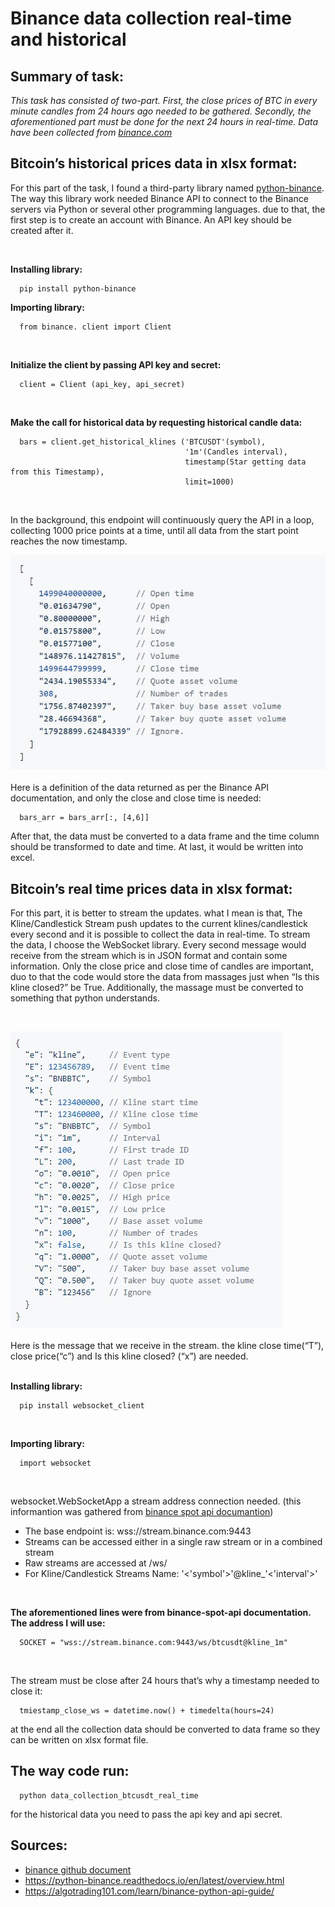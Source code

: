 # Binance data collection real-time and historical
## Summary of task:
*This task has consisted of two-part. First, the close prices of BTC in every minute candles from 24 hours ago needed to be gathered. Secondly, the aforementioned part must be done for the next 24 hours in real-time. Data have been collected from <a href='https://www.binance.com/en'>binance.com</a>*
</br>

## Bitcoin’s historical prices data in xlsx format:
<p align="left"> For this part of the task, I found a third-party library named <a href='https://python-binance.readthedocs.io/en/latest/'>python-binance</a>. The way this library work needed Binance API to connect to the Binance servers via Python or several other programming languages. due to that, the first step is to create an account with Binance. An API key should be created after it. </p>
</br>

**Installing library:**

```
  pip install python-binance
```

**Importing library:**

```
  from binance. client import Client
```
</br>

**Initialize the client by passing API key and secret:**

```
  client = Client (api_key, api_secret)
```
</br>

**Make the call for historical data by requesting historical candle data:**

```
  bars = client.get_historical_klines ('BTCUSDT'(symbol), 
                                       '1m'(Candles interval), 
                                       timestamp(Star getting data from this Timestamp), 
                                       limit=1000)
```
</br>

In the background, this endpoint will continuously query the API in a loop, collecting 1000 price points at a time, until all data from the start point reaches the now timestamp.

![historical Kline payload](images/historical%20Kline%20payload.jpg) 
<br>
</br>
Here is a definition of the data returned as per the Binance API documentation, and only the close and close time is needed:   

```
  bars_arr = bars_arr[:, [4,6]]
```

After that, the data must be converted to a data frame and the time column should be transformed to date and time. At last, it would be written into excel.

## Bitcoin’s real time prices data in xlsx format:
<p align="left"> For this part, it is better to stream the updates. what I mean is that, The Kline/Candlestick Stream push updates to the current klines/candlestick every second and it is possible to collect the data in real-time. To stream the data, I choose the WebSocket library. Every second message would receive from the stream which is in JSON format and contain some information. Only the close price and close time of candles are important, duo to that the code would store the data from massages just when “Is this kline closed?” be True. Additionally, the massage must be converted to something that python understands. </p>
</br>

![real_time stream Kline payload](images/real_time%20stream%20Kline%20payload.jpg) 
<br>
</br>
Here is the message that we receive in the stream. the kline close time(“T”), close price(“c”) and Is this kline closed? (“x”) are needed.
<br>
</br>

**Installing library:**
```
  pip install websocket_client
```
</br>

**Importing library:**
```
  import websocket
```
</br>

websocket.WebSocketApp a stream address connection needed. (this informantion was gathered from <a href="https://github.com/binance/binance-spot-api-docs/blob/master/web-socket-streams.md#klinecandlestick-streams">binance spot api documantion</a>)
*	The base endpoint is: wss://stream.binance.com:9443
*	Streams can be accessed either in a single raw stream or in a combined stream
*	Raw streams are accessed at /ws/<streamName>
*	For Kline/Candlestick Streams Name: '<'symbol'>'@kline_'<'interval'>'
</br>
  
**The aforementioned lines were from binance-spot-api documentation. The address I will use:**

```
  SOCKET = "wss://stream.binance.com:9443/ws/btcusdt@kline_1m"
```
</br>

The stream must be close after 24 hours that’s why a timestamp needed to close it:
```
  tmiestamp_close_ws = datetime.now() + timedelta(hours=24)
```

at the end all the collection data should be converted to data frame so they can be written on xlsx format file.


## The way code run:
```
  python data_collection_btcusdt_real_time
```

for the historical data you need to pass the api key and api secret.
</br>

## Sources:
* <a href="https://github.com/binance/binance-spot-api-docs/blob/master/web-socket-streams.md#klinecandlestick-streams"> binance github document</a>
* https://python-binance.readthedocs.io/en/latest/overview.html
* https://algotrading101.com/learn/binance-python-api-guide/


